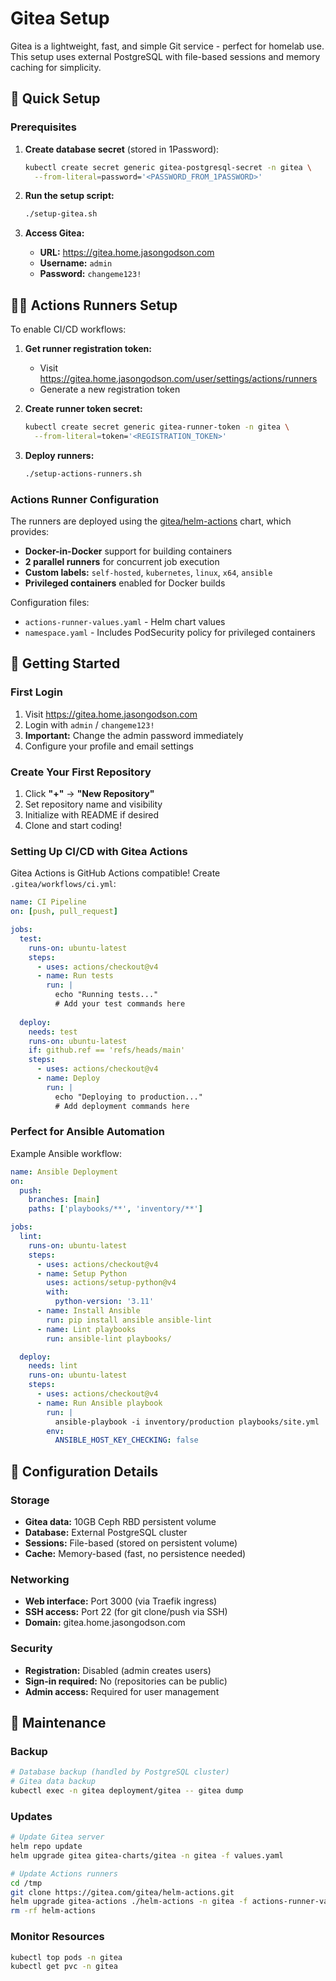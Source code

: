 # Gitea Setup

Gitea is a lightweight, fast, and simple Git service - perfect for homelab use. This setup uses external PostgreSQL with file-based sessions and memory caching for simplicity.

## 🚀 Quick Setup

### Prerequisites
1. **Create database secret** (stored in 1Password):
   ```bash
   kubectl create secret generic gitea-postgresql-secret -n gitea \
     --from-literal=password='<PASSWORD_FROM_1PASSWORD>'
    ```

2. **Run the setup script:**
   ```bash
   ./setup-gitea.sh
   ```

3. **Access Gitea:**
   - **URL:** https://gitea.home.jasongodson.com
   - **Username:** `admin`
   - **Password:** `changeme123!`

## 🏃‍♂️ Actions Runners Setup

To enable CI/CD workflows:

1. **Get runner registration token:**
   - Visit https://gitea.home.jasongodson.com/user/settings/actions/runners
   - Generate a new registration token

2. **Create runner token secret:**
   ```bash
   kubectl create secret generic gitea-runner-token -n gitea \
     --from-literal=token='<REGISTRATION_TOKEN>'
   ```

3. **Deploy runners:**
   ```bash
   ./setup-actions-runners.sh
   ```

### Actions Runner Configuration

The runners are deployed using the [gitea/helm-actions](https://gitea.com/gitea/helm-actions) chart, which provides:
- **Docker-in-Docker** support for building containers
- **2 parallel runners** for concurrent job execution
- **Custom labels:** `self-hosted`, `kubernetes`, `linux`, `x64`, `ansible`
- **Privileged containers** enabled for Docker builds

Configuration files:
- `actions-runner-values.yaml` - Helm chart values
- `namespace.yaml` - Includes PodSecurity policy for privileged containers

## 🎯 Getting Started

### First Login
1. Visit https://gitea.home.jasongodson.com
2. Login with `admin` / `changeme123!`
3. **Important:** Change the admin password immediately
4. Configure your profile and email settings

### Create Your First Repository
1. Click **"+"** → **"New Repository"**
2. Set repository name and visibility
3. Initialize with README if desired
4. Clone and start coding!

### Setting Up CI/CD with Gitea Actions

Gitea Actions is GitHub Actions compatible! Create `.gitea/workflows/ci.yml`:

```yaml
name: CI Pipeline
on: [push, pull_request]

jobs:
  test:
    runs-on: ubuntu-latest
    steps:
      - uses: actions/checkout@v4
      - name: Run tests
        run: |
          echo "Running tests..."
          # Add your test commands here
          
  deploy:
    needs: test
    runs-on: ubuntu-latest
    if: github.ref == 'refs/heads/main'
    steps:
      - uses: actions/checkout@v4
      - name: Deploy
        run: |
          echo "Deploying to production..."
          # Add deployment commands here
```

### Perfect for Ansible Automation

Example Ansible workflow:

```yaml
name: Ansible Deployment
on:
  push:
    branches: [main]
    paths: ['playbooks/**', 'inventory/**']

jobs:
  lint:
    runs-on: ubuntu-latest
    steps:
      - uses: actions/checkout@v4
      - name: Setup Python
        uses: actions/setup-python@v4
        with:
          python-version: '3.11'
      - name: Install Ansible
        run: pip install ansible ansible-lint
      - name: Lint playbooks
        run: ansible-lint playbooks/

  deploy:
    needs: lint
    runs-on: ubuntu-latest
    steps:
      - uses: actions/checkout@v4
      - name: Run Ansible playbook
        run: |
          ansible-playbook -i inventory/production playbooks/site.yml
        env:
          ANSIBLE_HOST_KEY_CHECKING: false
```

## 🔧 Configuration Details

### Storage
- **Gitea data:** 10GB Ceph RBD persistent volume
- **Database:** External PostgreSQL cluster
- **Sessions:** File-based (stored on persistent volume)
- **Cache:** Memory-based (fast, no persistence needed)

### Networking
- **Web interface:** Port 3000 (via Traefik ingress)
- **SSH access:** Port 22 (for git clone/push via SSH)
- **Domain:** gitea.home.jasongodson.com

### Security
- **Registration:** Disabled (admin creates users)
- **Sign-in required:** No (repositories can be public)
- **Admin access:** Required for user management

## 🔄 Maintenance

### Backup
```bash
# Database backup (handled by PostgreSQL cluster)
# Gitea data backup
kubectl exec -n gitea deployment/gitea -- gitea dump
```

### Updates
```bash
# Update Gitea server
helm repo update
helm upgrade gitea gitea-charts/gitea -n gitea -f values.yaml

# Update Actions runners
cd /tmp
git clone https://gitea.com/gitea/helm-actions.git
helm upgrade gitea-actions ./helm-actions -n gitea -f actions-runner-values.yaml
rm -rf helm-actions
```

### Monitor Resources
```bash
kubectl top pods -n gitea
kubectl get pvc -n gitea
```
